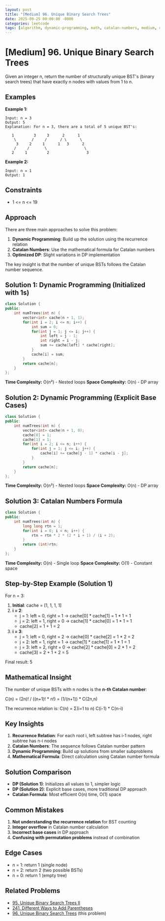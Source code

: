 ```yaml
---
layout: post
title: "[Medium] 96. Unique Binary Search Trees"
date: 2025-09-25 00:00:00 -0000
categories: leetcode
tags: [algorithm, dynamic-programming, math, catalan-numbers, medium, cpp]
---
```


# [Medium] 96. Unique Binary Search Trees

Given an integer n, return the number of structurally unique BST's (binary search trees) that have exactly n nodes with values from 1 to n.

## Examples

**Example 1:**
```
Input: n = 3
Output: 5
Explanation: For n = 3, there are a total of 5 unique BST's:

   1         3     3      2      1
    \       /     /      / \      \
     3     2     1      1   3      2
    /     /       \                 \
   2     1         2                 3
```

**Example 2:**
```
Input: n = 1
Output: 1
```

## Constraints

- 1 <= n <= 19

## Approach

There are three main approaches to solve this problem:

1. **Dynamic Programming**: Build up the solution using the recurrence relation
2. **Catalan Numbers**: Use the mathematical formula for Catalan numbers
3. **Optimized DP**: Slight variations in DP implementation

The key insight is that the number of unique BSTs follows the Catalan number sequence.

## Solution 1: Dynamic Programming (Initialized with 1s)

```cpp
class Solution {
public:
    int numTrees(int n) {
        vector<int> cache(n + 1, 1);
        for(int i = 2; i <= n; i++) {
            int sum = 0;
            for(int j = 1; j <= i; j++) {
                int left = j - 1;
                int right = i - j;
                sum += cache[left] * cache[right];
            }
            cache[i] = sum;
        }
        return cache[n];
    }
};
```

**Time Complexity:** O(n²) - Nested loops
**Space Complexity:** O(n) - DP array

## Solution 2: Dynamic Programming (Explicit Base Cases)

```cpp
class Solution {
public:
    int numTrees(int n) {
        vector<int> cache(n + 1, 0);
        cache[0] = 1;
        cache[1] = 1;
        for(int i = 2; i <= n; i++) {
            for(int j = 1; j <= i; j++) {
                cache[i] += cache[j - 1] * cache[i - j];
            }
        }
        return cache[n];
    }
};
```

**Time Complexity:** O(n²) - Nested loops
**Space Complexity:** O(n) - DP array

## Solution 3: Catalan Numbers Formula

```cpp
class Solution {
public:
    int numTrees(int n) {
        long long rtn = 1;
        for(int i = 0; i < n; i++) {
            rtn = rtn * 2 * (2 * i + 1) / (i + 2);
        }
        return (int)rtn;
    }
};
```

**Time Complexity:** O(n) - Single loop
**Space Complexity:** O(1) - Constant space

## Step-by-Step Example (Solution 1)

For n = 3:

1. **Initial**: cache = [1, 1, 1, 1]
2. **i = 2**: 
   - j = 1: left = 0, right = 1 → cache[0] * cache[1] = 1 * 1 = 1
   - j = 2: left = 1, right = 0 → cache[1] * cache[0] = 1 * 1 = 1
   - cache[2] = 1 + 1 = 2
3. **i = 3**:
   - j = 1: left = 0, right = 2 → cache[0] * cache[2] = 1 * 2 = 2
   - j = 2: left = 1, right = 1 → cache[1] * cache[1] = 1 * 1 = 1
   - j = 3: left = 2, right = 0 → cache[2] * cache[0] = 2 * 1 = 2
   - cache[3] = 2 + 1 + 2 = 5

Final result: 5

## Mathematical Insight

The number of unique BSTs with n nodes is the **n-th Catalan number**:

C(n) = (2n)! / ((n+1)! * n!) = (1/(n+1)) * C(2n,n)

The recurrence relation is:
C(n) = Σ(i=1 to n) C(i-1) * C(n-i)

## Key Insights

1. **Recurrence Relation**: For each root i, left subtree has i-1 nodes, right subtree has n-i nodes
2. **Catalan Numbers**: The sequence follows Catalan number pattern
3. **Dynamic Programming**: Build up solutions from smaller subproblems
4. **Mathematical Formula**: Direct calculation using Catalan number formula

## Solution Comparison

- **DP (Solution 1)**: Initializes all values to 1, simpler logic
- **DP (Solution 2)**: Explicit base cases, more traditional DP approach
- **Catalan Formula**: Most efficient O(n) time, O(1) space

## Common Mistakes

1. **Not understanding the recurrence relation** for BST counting
2. **Integer overflow** in Catalan number calculation
3. **Incorrect base cases** in DP approach
4. **Confusing with permutation problems** instead of combination

## Edge Cases

- n = 1: return 1 (single node)
- n = 2: return 2 (two possible BSTs)
- n = 0: return 1 (empty tree)

## Related Problems

- [95. Unique Binary Search Trees II](https://leetcode.com/problems/unique-binary-search-trees-ii/)
- [241. Different Ways to Add Parentheses](https://leetcode.com/problems/different-ways-to-add-parentheses/)
- [96. Unique Binary Search Trees](https://leetcode.com/problems/unique-binary-search-trees/) (this problem)
